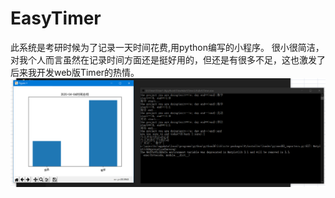 # EasyTimer
  此系统是考研时候为了记录一天时间花费,用python编写的小程序。
  很小很简洁，对我个人而言虽然在记录时间方面还是挺好用的，但还是有很多不足，这也激发了后来我开发web版Timer的热情。
  ![image-20220126171514681](https://github.com/BJXLS/EasyTimer/blob/master/images/image-20220126171514681.png)
